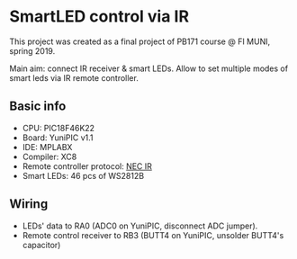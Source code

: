 # SmartLED control via IR

This project was created as a final project of PB171 course @ FI MUNI, spring
2019.

Main aim: connect IR receiver & smart LEDs. Allow to set multiple modes of smart
leds via IR remote controller.

## Basic info

 * CPU: PIC18F46K22
 * Board: YuniPIC v1.1
 * IDE: MPLABX
 * Compiler: XC8
 * Remote controller protocol: [NEC IR](https://exploreembedded.com/wiki/NEC_IR_Remote_Control_Interface_with_8051)
 * Smart LEDs: 46 pcs of WS2812B

## Wiring

 * LEDs' data to RA0 (ADC0 on YuniPIC, disconnect ADC jumper).
 * Remote control receiver to RB3 (BUTT4 on YuniPIC, unsolder BUTT4's capacitor)
